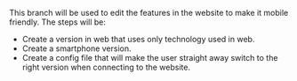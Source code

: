 This branch will be used to edit the features in the website to make it mobile friendly.
The steps will be:
* Create a version in web that uses only technology used in web.
* Create a smartphone version.
* Create a config file that will make the user straight away switch to the right version when connecting to the website.

